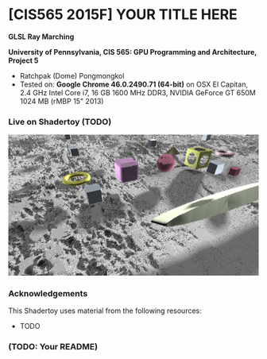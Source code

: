 # [CIS565 2015F] YOUR TITLE HERE

**GLSL Ray Marching**

**University of Pennsylvania, CIS 565: GPU Programming and Architecture, Project 5**

* Ratchpak (Dome) Pongmongkol
* Tested on: **Google Chrome 46.0.2490.71 (64-bit)** on
  OSX El Capitan, 2.4 GHz Intel Core i7, 16 GB 1600 MHz DDR3, NVIDIA GeForce GT 650M 1024 MB (rMBP 15" 2013)

### Live on Shadertoy (TODO)

[![](img/thumb.png)](https://www.shadertoy.com/view/MtSXRt)

### Acknowledgements

This Shadertoy uses material from the following resources:

* TODO

### (TODO: Your README)
